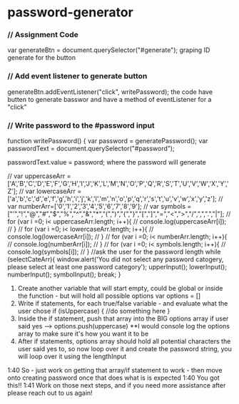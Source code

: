 # password-generator

### // Assignment Code
var generateBtn = document.querySelector("#generate");
graping ID generate for the button 

### // Add event listener to generate button
generateBtn.addEventListener("click", writePassword);
the code have butten to generate basswor and have a method of eventListener for a "click"


### // Write password to the #password input
function writePassword() {
  var password = generatePassword();
  var passwordText = document.querySelector("#password");

  passwordText.value = password;
  where the password will generate

// var uppercaseArr =['A','B','C','D','E','F','G','H','I','J','K','L','M','N','O','P','Q','R','S','T','U','V','W','X','Y','Z'];
// var lowercaseArr =['a','b','c','d','e','f','g','h','i','j','k','l','m','n','o','p','q','r','s','t','u','v','w','x','y','z'];
// var numberArr=['0','1','2','3','4','5','6','7','8','9'];
// var symbols = ["'","!","@","#","$","%","^","&","*","(",")","{","}","[","]","=","<",">","/",",",".","|"];
// for (var i =0; i< uppercaseArr.length; i++){
//   console.log(uppercaseArr[i]);
// }
// for (var i =0; i< lowercaseArr.length; i++){
//   console.log(lowercaseArr[i]);
// }
// for (var i =0; i< numberArr.length; i++){
//   console.log(numberArr[i]);
// }
// for (var i =0; i< symbols.length; i++){
//   console.log(symbols[i]);
// }
//ask the user for the password length
  while (selectCateArr){
    window.alert('You did not select any password catogery, please select at least one password category');
    upperInput();
    lowerInput();
    numberInput();
    symbolInput();
    break;
  }
1. Create another variable that will start empty, could be global or inside the function - but will hold all possible options var options = []
2. Write if statements, for each true/false variable - and evaluate what the user chose if (isUppercase) { //do something here }
3. Inside the if statement, push that array into the BIG options array if user said yes --> options.push(uppercase) **I would console log the options array to make sure it's how you want it to be
4. After if statements, options array should hold all potential characters the user said yes to, so now loop over it and create the password string, you will loop over it using the lengthInput





1:40
So - just work on getting that array/if statement to work - then move onto creating password once that does what is is expected
1:40
You got this!!
1:41
Work on those next steps, and if you need more assistance after please reach out to us again!